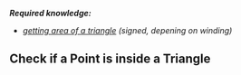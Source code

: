 <i><b>Required knowledge:</b>
- [getting area of a triangle](https://github.com/WMaster7/GameMath/tree/main/Intermediate/Calculate%20Triangle%20Area) (signed, depening on winding)</i>

## Check if a Point is inside a Triangle

